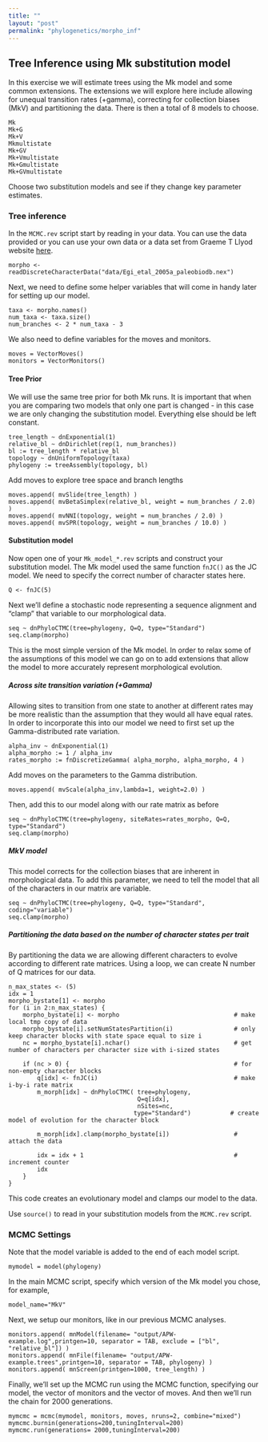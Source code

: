 ```yaml
---
title: ""
layout: "post" 
permalink: "phylogenetics/morpho_inf"
---
```


## Tree Inference using Mk substitution model

In this exercise we will  estimate trees using the Mk model and some common extensions. The extensions we will explore here include allowing for unequal transition rates (+gamma), correcting for collection biases (MkV) and partitioning the data.
There is then a total of 8 models to choose.

```
Mk
Mk+G
Mk+V
Mkmultistate
Mk+GV
Mk+Vmultistate
Mk+Gmultistate
Mk+GVmultistate
```

Choose two substitution models and see if they change key parameter estimates. 
 
### Tree inference

In the `MCMC.rev` script start by reading in your data. You can use the data provided or you can use your own data or a data set from Graeme T Llyod website [here](http://www.graemetlloyd.com/matr.html).

```
morpho <- readDiscreteCharacterData("data/Egi_etal_2005a_paleobiodb.nex")
```

Next, we need to define some helper variables that will come in handy later for setting up our model.

```
taxa <- morpho.names()
num_taxa <- taxa.size()
num_branches <- 2 * num_taxa - 3
```

We also need to define variables for the moves and monitors.

```
moves = VectorMoves()
monitors = VectorMonitors()
```

#### Tree Prior

We will use the same tree prior for both Mk runs. It is important that when you are comparing two models that only one part is changed - in this case we are only changing the substitution model. Everything else should be left constant. 

```
tree_length ~ dnExponential(1)
relative_bl ~ dnDirichlet(rep(1, num_branches))
bl := tree_length * relative_bl
topology ~ dnUniformTopology(taxa)
phylogeny := treeAssembly(topology, bl)

```

Add moves to explore tree space and branch lengths 

```
moves.append( mvSlide(tree_length) )
moves.append( mvBetaSimplex(relative_bl, weight = num_branches / 2.0) )
moves.append( mvNNI(topology, weight = num_branches / 2.0) )
moves.append( mvSPR(topology, weight = num_branches / 10.0) )

```

#### Substitution model

Now open one of your `Mk_model_*.rev` scripts and construct your substitution model.
The Mk model used the same function `fnJC()` as the JC model. We need to specify the correct number of character states here. 

```
Q <- fnJC(5)
```

Next we’ll define a stochastic node representing a sequence alignment and “clamp” that variable to our morphological data.

```
seq ~ dnPhyloCTMC(tree=phylogeny, Q=Q, type="Standard")
seq.clamp(morpho)
```

This is the most simple version of the Mk model. In order to relax some of the assumptions of this model we can go on to add extensions that allow the model to more accurately represent morphological evolution.

##### Across site transition variation (+Gamma)

Allowing sites to transition from one state to another at different rates may be more realistic than the assumption that they would all have equal rates. In order to incorporate this into our model we need to first set up the Gamma-distributed rate variation.

```
alpha_inv ~ dnExponential(1)
alpha_morpho := 1 / alpha_inv
rates_morpho := fnDiscretizeGamma( alpha_morpho, alpha_morpho, 4 ) 
```
Add moves on the parameters to the Gamma distribution.

`moves.append( mvScale(alpha_inv,lambda=1, weight=2.0) )`

Then, add this to our model along with our rate matrix as before

```
seq ~ dnPhyloCTMC(tree=phylogeny, siteRates=rates_morpho, Q=Q, type="Standard")
seq.clamp(morpho)
```

##### MkV model 
This model corrects for the collection biases that are inherent in morphological data. To add this parameter, we need to tell the model that all of the characters in our matrix are variable. 

```
seq ~ dnPhyloCTMC(tree=phylogeny, Q=Q, type="Standard", coding="variable")
seq.clamp(morpho)
```

##### Partitioning the data based on the number of character states per trait 
By partitioning the data we are allowing different characters to evolve according to different rate matrices. Using a loop, we can create N number of Q matrices for our data. 

```
n_max_states <- (5)
idx = 1
morpho_bystate[1] <- morpho
for (i in 2:n_max_states) {
    morpho_bystate[i] <- morpho                                # make local tmp copy of data
    morpho_bystate[i].setNumStatesPartition(i)                 # only keep character blocks with state space equal to size i
    nc = morpho_bystate[i].nchar()                             # get number of characters per character size with i-sized states

    if (nc > 0) {                                              # for non-empty character blocks
        q[idx] <- fnJC(i)                                      # make i-by-i rate matrix
        m_morph[idx] ~ dnPhyloCTMC( tree=phylogeny,
                                    Q=q[idx],
                                    nSites=nc,
                                   type="Standard")           # create model of evolution for the character block

        m_morph[idx].clamp(morpho_bystate[i])                  # attach the data

        idx = idx + 1                                          # increment counter
        idx
    }
}

```

This code creates an evolutionary model and clamps our model to the data. 


Use `source()` to read in your substitution models from the `MCMC.rev` script.

### MCMC Settings 

Note that the model variable is added to the end of each model script.

`mymodel = model(phylogeny)`

In the main MCMC script, specify which version of the Mk model you chose, for example,

`model_name="MkV"`

Next, we setup our monitors, like in our previous MCMC analyses.

```
monitors.append( mnModel(filename= "output/APW-example.log",printgen=10, separator = TAB, exclude = ["bl", "relative_bl"]) )
monitors.append( mnFile(filename= "output/APW-example.trees",printgen=10, separator = TAB, phylogeny) )
monitors.append( mnScreen(printgen=1000, tree_length) )
```

Finally, we’ll set up the MCMC run using the MCMC function, specifying our model, the vector of monitors and the vector of moves. And then we’ll run the chain for 2000 generations.

```
mymcmc = mcmc(mymodel, monitors, moves, nruns=2, combine="mixed")
mymcmc.burnin(generations=200,tuningInterval=200)
mymcmc.run(generations= 2000,tuningInterval=200)

```

